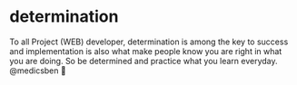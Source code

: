 # determination
To all Project (WEB) developer, determination is among the key to success and implementation is also what make people know you are right in what you are doing. So be determined and practice what you learn everyday.         @medicsben 🙇
